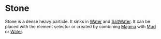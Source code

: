 # Stone #

Stone is a dense heavy particle. It sinks in [Water](Water.md) and [SaltWater](SaltWater.md). It can be placed with the element selector or created by combining [Magma](Magma.md) with [Mud](Mud.md) or [Water](Water.md).